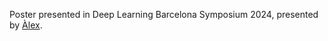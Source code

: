 Poster presented in Deep Learning Barcelona Symposium 2024, presented by [Àlex](https://alex-pv01.github.io/).
